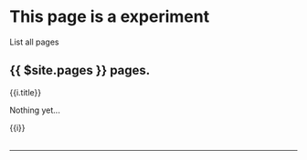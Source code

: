 # This page is a experiment

List all pages

## {{ $site.pages }} pages.

<section v-for="i in $site.pages">
<a :href="'..'+i.path">{{i.title}}</a>
<p>Nothing yet...</p>
{{i}}<br>
<br>
<hr>
</section>
